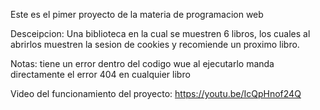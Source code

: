 Este es el pimer proyecto de la materia de programacion web


Desceipcion: Una biblioteca en la cual se muestren 6 libros, los cuales al abrirlos muestren la sesion de cookies y recomiende un proximo libro.

Notas: tiene un error dentro del codigo wue al ejecutarlo manda directamente el error 404 en cualquier libro

Video del funcionamiento del proyecto: https://youtu.be/IcQpHnof24Q
